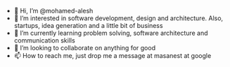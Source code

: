 - 👋 Hi, I’m @mohamed-alesh
- 👀 I’m interested in software development, design and architecture. Also, startups, idea generation and a little bit of business
- 🌱 I’m currently learning problem solving, software architecture and communication skills 
- 💞️ I’m looking to collaborate on anything for good
- 📫 How to reach me, just drop me a message at masanest at google

<!---
mohamed-alesh/mohamed-alesh is a ✨ special ✨ repository because its `README.md` (this file) appears on your GitHub profile.
You can click the Preview link to take a look at your changes.
--->
